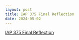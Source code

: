 ```yaml
---
layout: post
title: IAP 375 Final Reflection
date: 2024-05-02
---
```


<object data="/pdf/2024-05-02.IAP.375.Final.Reflection.pdf" width="640" height="800" type='application/pdf'></object>

<a href="/pdf/2024-05-02.IAP.375.Final.Reflection.pdf" target="_blank">IAP 375 Final Reflection</a>
